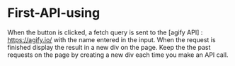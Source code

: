 # First-API-using
When the button is clicked, a fetch query is sent to the [agify API] : <https://agify.io/> with the name entered in the input. When the request is finished display the result in a new div on the page. Keep the the past requests on the page by creating a new div each time you make an API call.
